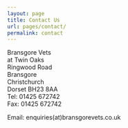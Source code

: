 ```yaml
---
layout: page
title: Contact Us
url: pages/contact/
permalink: contact
---
```


Bransgore Vets  
at Twin Oaks  
Ringwood Road  
Bransgore  
Christchurch  
Dorset BH23 8AA  
Tel: 01425 672742  
Fax: 01425 672742  

Email: enquiries(at)bransgorevets.co.uk
